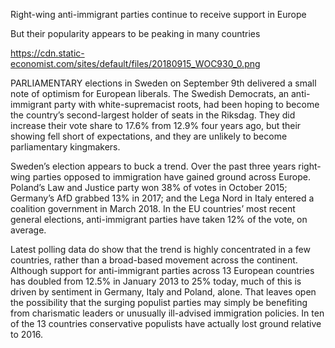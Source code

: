 Right-wing anti-immigrant parties continue to receive support in Europe

But their popularity appears to be peaking in many countries

https://cdn.static-economist.com/sites/default/files/20180915_WOC930_0.png

PARLIAMENTARY elections in Sweden on September 9th delivered a small note of optimism for European liberals. The Swedish Democrats, an anti-immigrant party with white-supremacist roots, had been hoping to become the country’s second-largest holder of seats in the Riksdag. They did increase their vote share to 17.6% from 12.9% four years ago, but their showing fell short of expectations, and they are unlikely to become parliamentary kingmakers. 

Sweden’s election appears to buck a trend. Over the past three years right-wing parties opposed to immigration have gained ground across Europe. Poland’s Law and Justice party won 38% of votes in October 2015; Germany’s AfD grabbed 13% in 2017; and the Lega Nord in Italy entered a coalition government in March 2018. In the EU countries’ most recent general elections, anti-immigrant parties have taken 12% of the vote, on average.

Latest polling data do show that the trend is highly concentrated in a few countries, rather than a broad-based movement across the continent. Although support for anti-immigrant parties across 13 European countries has doubled from 12.5% in January 2013 to 25% today, much of this is driven by sentiment in Germany, Italy and Poland, alone. That leaves open the possibility that the surging populist parties may simply be benefiting from charismatic leaders or unusually ill-advised immigration policies. In ten of the 13 countries conservative populists have actually lost ground relative to 2016. 